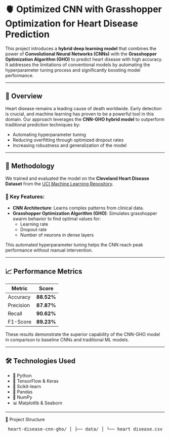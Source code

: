 # 🫀 Optimized CNN with Grasshopper Optimization for Heart Disease Prediction

This project introduces a **hybrid deep learning model** that combines the power of **Convolutional Neural Networks (CNNs)** with the **Grasshopper Optimization Algorithm (GHO)** to predict heart disease with high accuracy. It addresses the limitations of conventional models by automating the hyperparameter tuning process and significantly boosting model performance.

---

## 📌 Overview

Heart disease remains a leading cause of death worldwide. Early detection is crucial, and machine learning has proven to be a powerful tool in this domain. Our approach leverages the **CNN-GHO hybrid model** to outperform traditional prediction techniques by:

- Automating hyperparameter tuning
- Reducing overfitting through optimized dropout rates
- Increasing robustness and generalization of the model

---

## 🧠 Methodology

We trained and evaluated the model on the **Cleveland Heart Disease Dataset** from the [UCI Machine Learning Repository](https://archive.ics.uci.edu/dataset/45/heart+disease).

### 🔧 Key Features:

- **CNN Architecture**: Learns complex patterns from clinical data.
- **Grasshopper Optimization Algorithm (GHO)**: Simulates grasshopper swarm behavior to find optimal values for:
  - Learning rate
  - Dropout rate
  - Number of neurons in dense layers

This automated hyperparameter tuning helps the CNN reach peak performance without manual intervention.

---

## 📈 Performance Metrics

| Metric     | Score    |
|------------|----------|
| Accuracy   | **88.52%** |
| Precision  | **87.87%** |
| Recall     | **90.62%** |
| F1-Score   | **89.23%** |

These results demonstrate the superior capability of the CNN-GHO model in comparison to baseline CNNs and traditional ML models.

---

## 🛠️ Technologies Used

- 🐍 Python  
- 🧠 TensorFlow & Keras  
- 📘 Scikit-learn  
- 🐼 Pandas  
- 🔢 NumPy  
- 📊 Matplotlib & Seaborn

---

📂 Project Structure
<pre> heart-disease-cnn-gho/ │ ├── data/ │ └── heart_disease.csv # Cleaned Cleveland dataset │ ├── models/ │ ├── cnn_model.py # CNN architecture implementation │ └── cnn_gho_model.py # CNN + GHO hybrid model │ ├── optimization/ │ └── grasshopper_optimizer.py # Grasshopper Optimization Algorithm │ ├── results/ │ ├── accuracy_plot.png # Accuracy graph │ ├── loss_plot.png # Loss curve │ └── classification_report.txt # Precision, Recall, F1 scores │ ├── utils/ │ └── data_preprocessing.py # Data loading and preprocessing │ ├── main.py # Main script to run the model ├── requirements.txt # Required Python packages └── README.md # Project documentation </pre>
